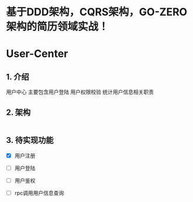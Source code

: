 # 基于DDD架构，CQRS架构，GO-ZERO架构的简历领域实战！
# User-Center

## 1. 介绍
用户中心 主要包含用户登陆 用户权限校验 统计用户信息相关职责

## 2. 架构
```text
```

## 3. 待实现功能
- [x] 用户注册 
- [ ] 用户登陆
- [ ] 用户鉴权
- [ ] rpc调用用户信息查询




